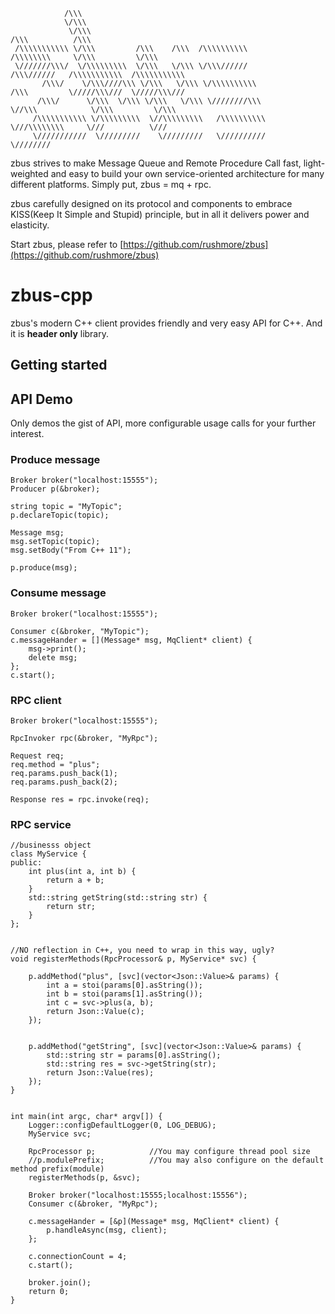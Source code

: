                 /\\\                                                                                               
                \/\\\                                                                                              
                 \/\\\                                                                /\\\          /\\\           
     /\\\\\\\\\\\ \/\\\         /\\\    /\\\  /\\\\\\\\\\               /\\\\\\\\     \/\\\         \/\\\          
     \///////\\\/  \/\\\\\\\\\  \/\\\   \/\\\ \/\\\//////              /\\\//////   /\\\\\\\\\\\  /\\\\\\\\\\\     
           /\\\/    \/\\\////\\\ \/\\\   \/\\\ \/\\\\\\\\\\            /\\\         \/////\\\///  \/////\\\///     
          /\\\/      \/\\\  \/\\\ \/\\\   \/\\\ \////////\\\           \//\\\            \/\\\         \/\\\       
         /\\\\\\\\\\\ \/\\\\\\\\\  \//\\\\\\\\\   /\\\\\\\\\\            \///\\\\\\\\     \///          \///       
         \///////////  \/////////    \/////////   \//////////               \////////                              


zbus strives to make Message Queue and Remote Procedure Call fast, light-weighted and easy to build your own service-oriented architecture for many different platforms. Simply put, zbus = mq + rpc.

zbus carefully designed on its protocol and components to embrace KISS(Keep It Simple and Stupid) principle, but in all it delivers power and elasticity. 


Start zbus, please refer to [https://github.com/rushmore/zbus](https://github.com/rushmore/zbus) 

# zbus-cpp
zbus's modern C++ client provides friendly and very easy API for C++. And it is **header only** library.

## Getting started

## API Demo

Only demos the gist of API, more configurable usage calls for your further interest.

### Produce message

    Broker broker("localhost:15555");
	Producer p(&broker); 

	string topic = "MyTopic";
	p.declareTopic(topic);  

	Message msg;
	msg.setTopic(topic);
	msg.setBody("From C++ 11");

	p.produce(msg);



### Consume message

	Broker broker("localhost:15555");

	Consumer c(&broker, "MyTopic"); 
	c.messageHander = [](Message* msg, MqClient* client) {
		msg->print();
		delete msg;
	};  
	c.start();  

### RPC client

    Broker broker("localhost:15555"); 

	RpcInvoker rpc(&broker, "MyRpc");

	Request req;
	req.method = "plus";
	req.params.push_back(1);
	req.params.push_back(2); 

	Response res = rpc.invoke(req); 


### RPC service

	//businesss object
	class MyService {
	public:
		int plus(int a, int b) {
			return a + b;
		}
		std::string getString(std::string str) {
			return str;
		}
	};
	

	//NO reflection in C++, you need to wrap in this way, ugly? 
	void registerMethods(RpcProcessor& p, MyService* svc) {
		
		p.addMethod("plus", [svc](vector<Json::Value>& params) { 
			int a = stoi(params[0].asString());
			int b = stoi(params[1].asString());
			int c = svc->plus(a, b);
			return Json::Value(c);
		});


		p.addMethod("getString", [svc](vector<Json::Value>& params) { 
			std::string str = params[0].asString();
			std::string res = svc->getString(str);
			return Json::Value(res);
		});
	}


	int main(int argc, char* argv[]) {
		Logger::configDefaultLogger(0, LOG_DEBUG); 
		MyService svc;
		
		RpcProcessor p;            //You may configure thread pool size
		//p.modulePrefix;          //You may also configure on the default method prefix(module)
		registerMethods(p, &svc);  

		Broker broker("localhost:15555;localhost:15556");
		Consumer c(&broker, "MyRpc");  

		c.messageHander = [&p](Message* msg, MqClient* client) {
			p.handleAsync(msg, client);
		};

		c.connectionCount = 4;
		c.start();  

		broker.join();
		return 0;
	}